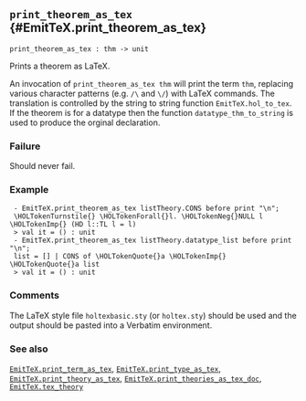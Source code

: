 ## `print_theorem_as_tex` {#EmitTeX.print_theorem_as_tex}


```
print_theorem_as_tex : thm -> unit
```



Prints a theorem as LaTeX.


An invocation of `print_theorem_as_tex thm` will print the term `thm`,
replacing various character patterns (e.g. `/\` and `\/`) with LaTeX commands.
The translation is controlled by the string to string function
`EmitTeX.hol_to_tex`. If the theorem is for a datatype then the
function `datatype_thm_to_string` is used to produce the orginal declaration.

### Failure

Should never fail.

### Example

    
     - EmitTeX.print_theorem_as_tex listTheory.CONS before print "\n";
     \HOLTokenTurnstile{} \HOLTokenForall{}l. \HOLTokenNeg{}NULL l \HOLTokenImp{} (HD l::TL l = l)
     > val it = () : unit
     - EmitTeX.print_theorem_as_tex listTheory.datatype_list before print "\n";
     list = [] | CONS of \HOLTokenQuote{}a \HOLTokenImp{} \HOLTokenQuote{}a list
     > val it = () : unit
    

### Comments

The LaTeX style file `holtexbasic.sty` (or `holtex.sty`) should be used and the output should be pasted into a Verbatim environment.

### See also

[`EmitTeX.print_term_as_tex`](#EmitTeX.print_term_as_tex), [`EmitTeX.print_type_as_tex`](#EmitTeX.print_type_as_tex), [`EmitTeX.print_theory_as_tex`](#EmitTeX.print_theory_as_tex), [`EmitTeX.print_theories_as_tex_doc`](#EmitTeX.print_theories_as_tex_doc), [`EmitTeX.tex_theory`](#EmitTeX.tex_theory)

